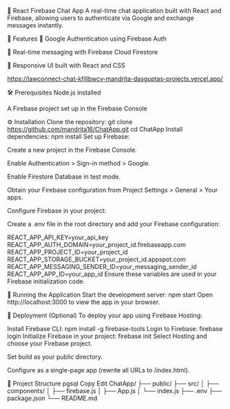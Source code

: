 💬 React Firebase Chat App
A real-time chat application built with React and Firebase, allowing users to authenticate via Google and exchange messages instantly.

🚀 Features
🔐 Google Authentication using Firebase Auth

📡 Real-time messaging with Firebase Cloud Firestore

🎨 Responsive UI built with React and CSS

https://lawconnect-chat-kfillbwcv-mandrita-dasguptas-projects.vercel.app/

🛠️ Prerequisites
Node.js installed

A Firebase project set up in the Firebase Console


⚙️ Installation
Clone the repository:
git clone https://github.com/mandrita16/ChatApp.git
cd ChatApp
Install dependencies:
npm install
Set up Firebase:

Create a new project in the Firebase Console.

Enable Authentication > Sign-in method > Google.

Enable Firestore Database in test mode.

Obtain your Firebase configuration from Project Settings > General > Your apps.

Configure Firebase in your project:

Create a .env file in the root directory and add your Firebase configuration:

REACT_APP_API_KEY=your_api_key
REACT_APP_AUTH_DOMAIN=your_project_id.firebaseapp.com
REACT_APP_PROJECT_ID=your_project_id
REACT_APP_STORAGE_BUCKET=your_project_id.appspot.com
REACT_APP_MESSAGING_SENDER_ID=your_messaging_sender_id
REACT_APP_APP_ID=your_app_id
Ensure these variables are used in your Firebase initialization code.

🧪 Running the Application
Start the development server:
npm start
Open http://localhost:3000 to view the app in your browser.

🚀 Deployment (Optional)
To deploy your app using Firebase Hosting:

Install Firebase CLI:
npm install -g firebase-tools
Login to Firebase:
firebase login
Initialize Firebase in your project:
firebase init
Select Hosting and choose your Firebase project.

Set build as your public directory.

Configure as a single-page app (rewrite all URLs to /index.html).


📂 Project Structure
pgsql
Copy
Edit
ChatApp/
├── public/
├── src/
│   ├── components/
│   ├── firebase.js
│   ├── App.js
│   └── index.js
├── .env
├── package.json
└── README.md
